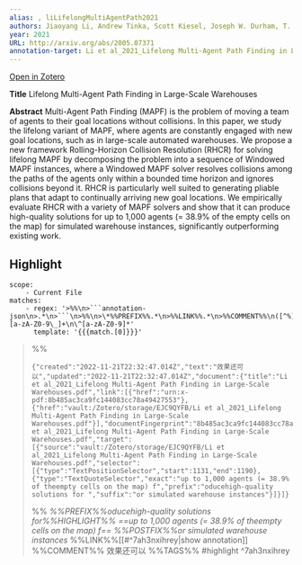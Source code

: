 ```yaml
---
alias: , liLifelongMultiAgentPath2021
authors: Jiaoyang Li, Andrew Tinka, Scott Kiesel, Joseph W. Durham, T. K. Satish Kumar, Sven Koenig
year: 2021
URL: http://arxiv.org/abs/2005.07371
annotation-target: Li et al_2021_Lifelong Multi-Agent Path Finding in Large-Scale Warehouses.pdf
---
```

[Open in Zotero](zotero://select/items/@liLifelongMultiAgentPath2021)

**Title** Lifelong Multi-Agent Path Finding in Large-Scale Warehouses

**Abstract** Multi-Agent Path Finding (MAPF) is the problem of moving a team of agents to their goal locations without collisions. In this paper, we study the lifelong variant of MAPF, where agents are constantly engaged with new goal locations, such as in large-scale automated warehouses. We propose a new framework Rolling-Horizon Collision Resolution (RHCR) for solving lifelong MAPF by decomposing the problem into a sequence of Windowed MAPF instances, where a Windowed MAPF solver resolves collisions among the paths of the agents only within a bounded time horizon and ignores collisions beyond it. RHCR is particularly well suited to generating pliable plans that adapt to continually arriving new goal locations. We empirically evaluate RHCR with a variety of MAPF solvers and show that it can produce high-quality solutions for up to 1,000 agents (= 38.9\% of the empty cells on the map) for simulated warehouse instances, significantly outperforming existing work.

## Highlight
```aggregator
scope:
    - Current File
matches:
    - regex: '>%%\n>```annotation-json\n>.*\n>```\n>%%\n>\*%%PREFIX%%.*\n>%%LINK%%.*\n>%%COMMENT%%\n([^%]*\n)*>%%TAGS%%\n>\#[a-zA-Z0-9\_]+\n\^[a-zA-Z0-9]*'
      template: '{{{match.[0]}}}'
```


>%%
>```annotation-json
>{"created":"2022-11-21T22:32:47.014Z","text":"效果还可以","updated":"2022-11-21T22:32:47.014Z","document":{"title":"Li et al_2021_Lifelong Multi-Agent Path Finding in Large-Scale Warehouses.pdf","link":[{"href":"urn:x-pdf:8b485ac3ca9fc144083cc78a49427553"},{"href":"vault:/Zotero/storage/EJC9QYFB/Li et al_2021_Lifelong Multi-Agent Path Finding in Large-Scale Warehouses.pdf"}],"documentFingerprint":"8b485ac3ca9fc144083cc78a49427553"},"uri":"vault:/Zotero/storage/EJC9QYFB/Li et al_2021_Lifelong Multi-Agent Path Finding in Large-Scale Warehouses.pdf","target":[{"source":"vault:/Zotero/storage/EJC9QYFB/Li et al_2021_Lifelong Multi-Agent Path Finding in Large-Scale Warehouses.pdf","selector":[{"type":"TextPositionSelector","start":1131,"end":1190},{"type":"TextQuoteSelector","exact":"up to 1,000 agents (= 38.9% of theempty cells on the map) f","prefix":"oducehigh-quality solutions for ","suffix":"or simulated warehouse instances"}]}]}
>```
>%%
>*%%PREFIX%%oducehigh-quality solutions for%%HIGHLIGHT%% ==up to 1,000 agents (= 38.9% of theempty cells on the map) f== %%POSTFIX%%or simulated warehouse instances*
>%%LINK%%[[#^7ah3nxihrey|show annotation]]
>%%COMMENT%%
>效果还可以
>%%TAGS%%
>#highlight
^7ah3nxihrey
